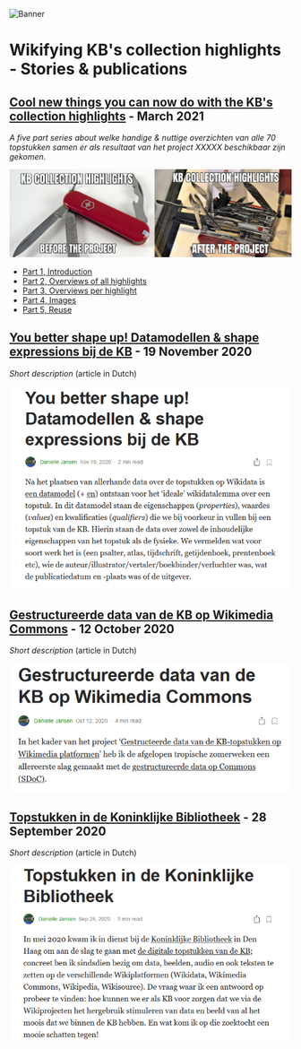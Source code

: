 ![Banner](../images/banners/KBTopstukkenBannerWikimedia_EN.jpg)
# Wikifying KB's collection highlights - Stories & publications

## [Cool new things you can now do with the KB's collection highlights](stories/Cool%20new%20things%20you%20can%20now%20do%20with%20the%20KB's%20collection%20highlights/index.html) - March 2021
*A five part series about welke handige & nuttige overzichten van alle 70 topstukken samen er als resultaat van het project XXXXX beschikbaar zijn gekomen.*

![meme](Cool%20new%20things%20you%20can%20now%20do%20with%20the%20KB's%20collection%20highlights/images/KBtopstukkenMemeEN.jpg)

- [Part 1, Introduction](Cool%20new%20things%20you%20can%20now%20do%20with%20the%20KB's%20collection%20highlights/Part%201%2C%20Introduction.md)
- [Part 2, Overviews of all highlights](Cool%20new%20things%20you%20can%20now%20do%20with%20the%20KB's%20collection%20highlights/Part%202%2C%20Overviews%20of%20all%20highlights.md)
- [Part 3, Overviews per highlight](Cool%20new%20things%20you%20can%20now%20do%20with%20the%20KB's%20collection%20highlights/Part%203%2C%20Overviews%20per%20highlight.md)
- [Part 4, Images](Cool%20new%20things%20you%20can%20now%20do%20with%20the%20KB's%20collection%20highlights/Part%204%2C%20Images.md)
- [Part 5, Reuse](Cool%20new%20things%20you%20can%20now%20do%20with%20the%20KB's%20collection%20highlights/Part%205%2C%20Reuse.md)

## [You better shape up! Datamodellen & shape expressions bij de KB](https://ecritures.medium.com/you-better-shape-up-datamodellen-shape-expressions-bij-de-kb-c49669257e64) - 19 November 2020
*Short description* (article in Dutch)

![screenshot](images/medium19-11-2020.PNG)

## [Gestructureerde data van de KB op Wikimedia Commons](https://medium.com/@ecritures/gestructureerde-data-van-de-kb-op-wikimedia-commons-35dc948c2eee) - 12 October 2020
*Short description*  (article in Dutch)

![screenshot](images/medium12-10-2020.PNG)

## [Topstukken in de Koninklijke Bibliotheek](https://medium.com/@ecritures/topstukken-in-de-koninklijke-bibliotheek-b32780f314f8) - 28 September 2020
*Short description*  (article in Dutch)

![screenshot](images/medium28-09-2020.PNG)










